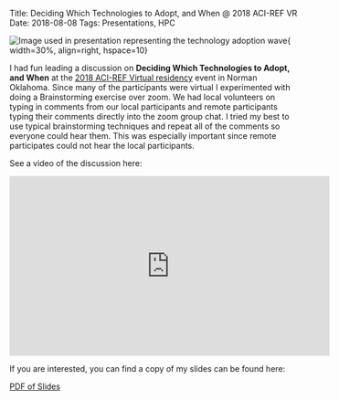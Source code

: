 Title: Deciding Which Technologies to Adopt, and When @ 2018 ACI-REF VR
Date: 2018-08-08
Tags: Presentations, HPC

![Image used in presentation representing the technology adoption wave](//colbrydi.github.io/images/Wave.jpg){ width=30%, align=right, hspace=10}

I had fun leading a discussion on **Deciding Which Technologies to Adopt, and When** at the [2018 ACI-REF Virtual residency](http://www.oscer.ou.edu/acirefvirtres2018.php) event in Norman Oklahoma. Since many of the participants were virtual I experimented with doing a Brainstorming exercise over zoom. We had local volunteers on typing in comments from our local participants and remote participants typing their comments directly into the zoom group chat.  I tried my best to use typical brainstorming techniques and repeat all of the comments so everyone could hear them. This was especially important since remote participates could not hear the local participants.

See a video of the discussion here:

<iframe width="560" height="315" src="https://www.youtube.com/embed/HR1_OZnKqn0" frameborder="0" allow="accelerometer; autoplay; encrypted-media; gyroscope; picture-in-picture" allowfullscreen></iframe>

If you are interested, you can find a copy of my slides can be found here:

[PDF of Slides](http://www.oscer.ou.edu/acirefvirtres2018_talk_techadoption_colbry_20180808.pdf)
